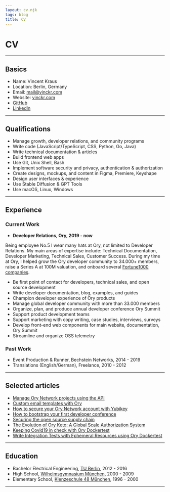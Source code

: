 ```yaml
---
layout: cv.njk
tags: blog
title: CV
---
```


# CV

---

## Basics

- Name: Vincent Kraus
- Location: Berlin, Germany
- Email: [mail@vinckr.com](mailto:mail@vinckr.com)
- Website: [vinckr.com](https://vinckr.com/)
- [GitHub](https://github.com/vinckr)
- [LinkedIn](https://www.linkedin.com/in/vincent-kraus-575b5920b/)

---

## Qualifications

- Manage growth, developer relations, and community programs
- Write code (JavaScript/TypeScript, CSS, Python, Go, Java)
- Write technical documentation & articles
- Build frontend web apps
- Use Git, Unix Shell, Bash
- Implement software security and privacy, authentication & authorization
- Create designs, mockups, and content in Figma, Premiere, Keyshape
- Design user interfaces & experience
- Use Stable Diffusion & GPT Tools
- Use macOS, Linux, Windows

---

## Experience

### Current Work

- **Developer Relations, Ory, 2019 - now**

Being employee No.5 I wear many hats at Ory, not limited to Developer Relations. My main areas of expertise include: Technical Documentation, Developer Marketing, Technical Sales, Customer Success. During my time at Ory, I helped grow the Ory developer community to 34.000+ members, raise a Series A at 100M valuation, and onboard several [Fortune1000 companies](https://www.ory.sh/adopters/).

- Be first point of contact for developers, technical sales, and open source development
- Write developer documentation, blog, examples, and guides
- Champion developer experience of Ory products
- Manage global developer community with more than 33.000 members
- Organize, plan, and produce annual developer conference Ory Summit
- Support product development teams
- Support marketing with copy writing, case studies, interviews, surveys
- Develop front-end web components for main website, documentation, Ory Summit
- Streamline and organize OSS telemetry

### Past Work

- Event Production & Runner, Bechstein Networks, 2014 - 2019
- Translations (English/German), Freelance, 2010 - 2012

---

## Selected articles

- [Manage Ory Network projects using the API](https://www.ory.sh/projects-api-management-guide/)
- [Custom email templates with Ory](https://www.ory.sh/custom-email-templates/)
- [How to secure your Ory Network account with Yubikey](https://www.ory.sh/hardware-token-mfa-authentication-for-ory-cloud-accounts/)
- [How to bootstrap your first developer conference](https://www.ory.sh/digital-developer-conference-guide-tips/)
- [Securing the open source supply chain](https://www.ory.sh/sustainable-open-source-software-supply-chain-maintainer/)
- [The Evolution of Ory Keto: A Global Scale Authorization System](https://www.ory.sh/keto-zanzibar-evolution/)
- [Keeping Covid19 in check with Ory Dockertest](https://www.ory.sh/dockertest-gaen-google-apple-exposure-notification-covid-19/)
- [Write Integration Tests with Ephemeral Resources using Ory Dockertest](https://gopheradvent.com/calendar/2021/dockertest/)

---

## Education

- Bachelor Electrical Engineering, [TU Berlin](https://www.tu.berlin/), 2012 - 2016
- High School, [Wilhelmsgymnasium München](https://www.wilhelmsgymnasium.de/), 2000 - 2009
- Elementary School, [Klenzeschule 48 München](https://www.klenzeschule.de/), 1996 - 2000

---
